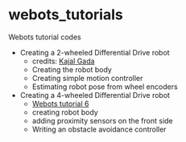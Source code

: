 # webots_tutorials
Webots tutorial codes 

- Creating a 2-wheeled Differential Drive robot
    - credits: [Kajal Gada](https://www.youtube.com/@KajalGada)
    - Creating the robot body
    - Creating simple motion controller
    - Estimating robot pose from wheel encoders
- Creating a 4-wheeled Differential Drive robot
    - [Webots tutorial 6](https://cyberbotics.com/doc/guide/tutorial-6-4-wheels-robot)
    - creating robot body
    - adding proximity sensors on the front side
    - Writing an obstacle avoidance controller
